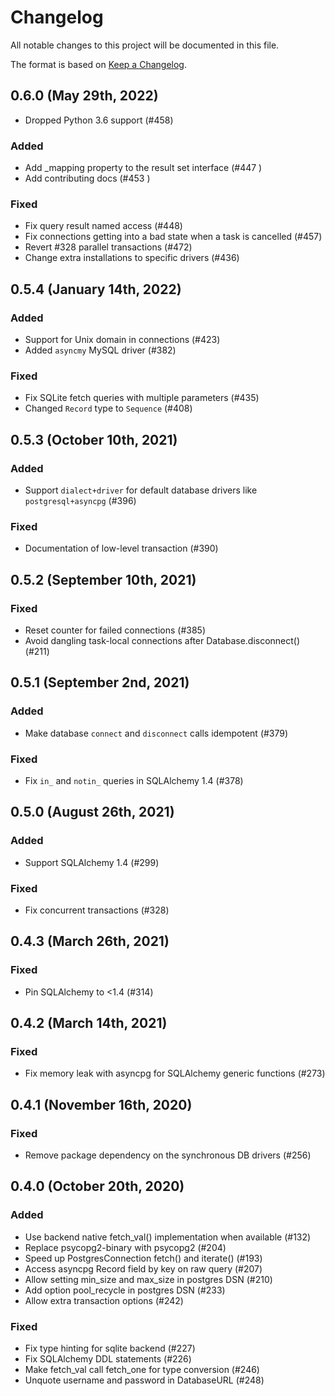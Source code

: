 # Changelog

All notable changes to this project will be documented in this file.

The format is based on [Keep a Changelog](https://keepachangelog.com/en/1.0.0/).

## 0.6.0 (May 29th, 2022)

* Dropped Python 3.6 support (#458)

### Added

* Add _mapping property to the result set interface (#447 )
* Add contributing docs (#453 )

### Fixed

* Fix query result named access (#448)
* Fix connections getting into a bad state when a task is cancelled (#457)
* Revert #328 parallel transactions (#472)
* Change extra installations to specific drivers (#436)

## 0.5.4 (January 14th, 2022)

### Added

* Support for Unix domain in connections (#423)
* Added `asyncmy` MySQL driver (#382)

### Fixed

* Fix SQLite fetch queries with multiple parameters (#435)
* Changed `Record` type to `Sequence` (#408)

## 0.5.3 (October 10th, 2021)

### Added

* Support `dialect+driver` for default database drivers like `postgresql+asyncpg` (#396)

### Fixed

* Documentation of low-level transaction (#390)

## 0.5.2 (September 10th, 2021)

### Fixed

* Reset counter for failed connections (#385)
* Avoid dangling task-local connections after Database.disconnect() (#211)

## 0.5.1 (September 2nd, 2021)

### Added

* Make database `connect` and `disconnect` calls idempotent (#379)

### Fixed

* Fix `in_` and `notin_` queries in SQLAlchemy 1.4 (#378)

## 0.5.0 (August 26th, 2021)

### Added
* Support SQLAlchemy 1.4 (#299)

### Fixed

* Fix concurrent transactions (#328)

## 0.4.3 (March 26th, 2021)

### Fixed

* Pin SQLAlchemy to <1.4 (#314)

## 0.4.2 (March 14th, 2021)

### Fixed

* Fix memory leak with asyncpg for SQLAlchemy generic functions (#273)

## 0.4.1 (November 16th, 2020)

### Fixed

* Remove package dependency on the synchronous DB drivers (#256)

## 0.4.0 (October 20th, 2020)

### Added

* Use backend native fetch_val() implementation when available (#132)
* Replace psycopg2-binary with psycopg2 (#204)
* Speed up PostgresConnection fetch() and iterate() (#193)
* Access asyncpg Record field by key on raw query (#207)
* Allow setting min_size and max_size in postgres DSN (#210)
* Add option pool_recycle in postgres DSN (#233)
* Allow extra transaction options (#242)

### Fixed

* Fix type hinting for sqlite backend (#227)
* Fix SQLAlchemy DDL statements (#226)
* Make fetch_val call fetch_one for type conversion (#246)
* Unquote username and password in DatabaseURL (#248)

